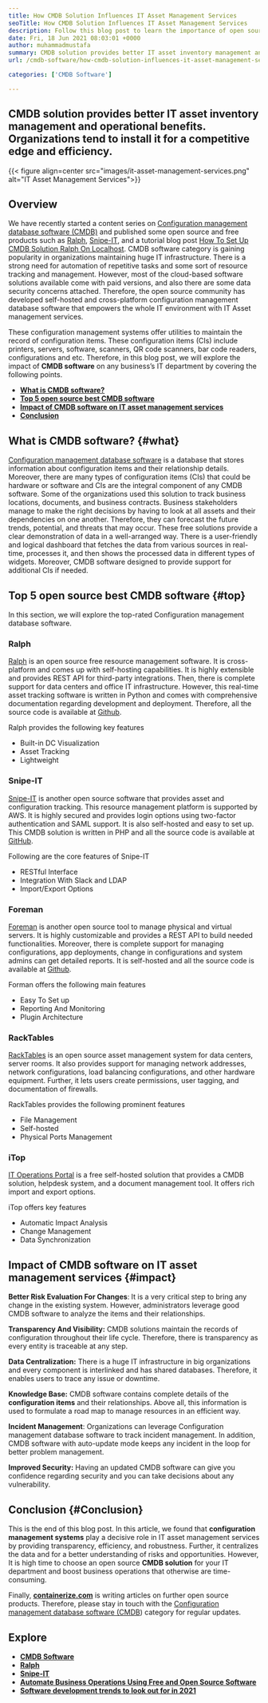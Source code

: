 ```yaml
---
title: How CMDB Solution Influences IT Asset Management Services
seoTitle: How CMDB Solution Influences IT Asset Management Services
description: Follow this blog post to learn the importance of open source IT asset management services and free CMDB software in managing numerous configuration items.
date: Fri, 18 Jun 2021 08:03:01 +0000
author: muhammadmustafa
summary: CMDB solution provides better IT asset inventory management and operational benefits. Organizations tend to install it for a competitive edge and efficiency.
url: /cmdb-software/how-cmdb-solution-influences-it-asset-management-services/

categories: ['CMDB Software']

---
```

## CMDB solution provides better IT asset inventory management and operational benefits. Organizations tend to install it for a competitive edge and efficiency.

{{< figure align=center src="images/it-asset-management-services.png" alt="IT Asset Management Services">}}  

## **Overview**

We have recently started a content series on [Configuration management database software (CMDB)][1] and published some open source and free products such as [Ralph][2], [Snipe-IT][3], and a tutorial blog post [How To Set Up CMDB Solution Ralph On Localhost][4]. CMDB software category is gaining popularity in organizations maintaining huge IT infrastructure. There is a strong need for automation of repetitive tasks and some sort of resource tracking and management. However, most of the cloud-based software solutions available come with paid versions, and also there are some data security concerns attached. Therefore, the open source community has developed self-hosted and cross-platform configuration management database software that empowers the whole IT environment with IT Asset management services. 

These configuration management systems offer utilities to maintain the record of configuration items. These configuration items (CIs) include printers, servers, software, scanners, QR code scanners, bar code readers, configurations and etc. Therefore, in this blog post, we will explore the impact of **CMDB software** on any business’s IT department by covering the following points.

  * **[What is CMDB software?][5]**
  * **[Top 5 open source best CMDB software][6]**
  * [**Impact of CMDB software on IT asset management services**][7]
  * **[Conclusion][8]** 

## **What is CMDB software?** {#what}

[Configuration management database software][1] is a database that stores information about configuration items and their relationship details. Moreover, there are many types of configuration items (CIs) that could be hardware or software and CIs are the integral component of any CMDB software. Some of the organizations used this solution to track business locations, documents, and business contracts. Business stakeholders manage to make the right decisions by having to look at all assets and their dependencies on one another. Therefore, they can forecast the future trends, potential, and threats that may occur. These free solutions provide a clear demonstration of data in a well-arranged way. There is a user-friendly and logical dashboard that fetches the data from various sources in real-time, processes it, and then shows the processed data in different types of widgets. Moreover, CMDB software designed to provide support for additional CIs if needed. 

## **Top 5 open source best CMDB software** {#top}

In this section, we will explore the top-rated Configuration management database software. 

### Ralph

[Ralph][2] is an open source free resource management software. It is cross-platform and comes up with self-hosting capabilities. It is highly extensible and provides REST API for third-party integrations. Then, there is complete support for data centers and office IT infrastructure. However, this real-time asset tracking software is written in Python and comes with comprehensive documentation regarding development and deployment. Therefore, all the source code is available at [Github][9].

Ralph provides the following key features

  * Built-in DC Visualization
  * Asset Tracking
  * Lightweight

### Snipe-IT

[Snipe-IT][3] is another open source software that provides asset and configuration tracking. This resource management platform is supported by AWS. It is highly secured and provides login options using two-factor authentication and SAML support. It is also self-hosted and easy to set up. This CMDB solution is written in PHP and all the source code is available at [GitHub][10]. 

Following are the core features of Snipe-IT

  * RESTful Interface 
  * Integration With Slack and LDAP
  * Import/Export Options

### Foreman

[Foreman][11] is another open source tool to manage physical and virtual servers. It is highly customizable and provides a REST API to build needed functionalities. Moreover, there is complete support for managing configurations, app deployments, change in configurations and system admins can get detailed reports. It is self-hosted and all the source code is available at [Github][12].

Forman offers the following main features

  * Easy To Set up
  * Reporting And Monitoring
  * Plugin Architecture

### RackTables

[RackTables][13] is an open source asset management system for data centers, server rooms. It also provides support for managing network addresses, network configurations, load balancing configurations, and other hardware equipment. Further, it lets users create permissions, user tagging, and documentation of firewalls.

RackTables provides the following prominent features

  * File Management 
  * Self-hosted 
  * Physical Ports Management 

### iTop

[IT Operations Portal][14] is a free self-hosted solution that provides a CMDB solution, helpdesk system, and a document management tool. It offers rich import and export options.

iTop offers key features

  * Automatic Impact Analysis
  * Change Management
  * Data Synchronization

## Impact of CMDB software on [][15]IT asset management services {#impact}

**Better Risk Evaluation For Changes**: It is a very critical step to bring any change in the existing system. However, administrators leverage good CMDB software to analyze the items and their relationships.

**Transparency And Visibility:** CMDB solutions maintain the records of configuration throughout their life cycle. Therefore, there is transparency as every entity is traceable at any step. 

**Data Centralization:** There is a huge IT infrastructure in big organizations and every component is interlinked and has shared databases. Therefore, it enables users to trace any issue or downtime. 

**Knowledge Base:** CMDB software contains complete details of the **configuration items** and their relationships. Above all, this information is used to formulate a road map to manage resources in an efficient way.

**Incident Management**: Organizations can leverage Configuration management database software to track incident management. In addition, CMDB software with auto-update mode keeps any incident in the loop for better problem management.

**Improved Security:** Having an updated CMDB software can give you confidence regarding security and you can take decisions about any vulnerability. 

## **Conclusion** {#Conclusion}

This is the end of this blog post. In this article, we found that **configuration management systems** play a decisive role in IT asset management services by providing transparency, efficiency, and robustness. Further, it centralizes the data and for a better understanding of risks and opportunities. However, It is high time to choose an open source **CMDB solution** for your IT department and boost business operations that otherwise are time-consuming. 

Finally, [**containerize.com**][16] is writing articles on further open source products. Therefore, please stay in touch with the [][17][Configuration management database software (CMDB][1]) category for regular updates.

## Explore

  * **[CMDB Software][1]**
  * **[Ralph][2]**
  * [**Snipe-IT**][3]
  * [**Automate Business Operations Using Free and Open Source Software**][18]
  * **[Software development trends to look out for in 2021][19]**

 [1]: https://products.containerize.com/cmdb-software/
 [2]: https://products.containerize.com/cmdb-software/ralph/
 [3]: https://products.containerize.com/cmdb-software/snipe-it/
 [4]: https://blog.containerize.com/2021/06/11/how-to-set-up-cmdb-solution-ralph-on-localhost/
 [5]: #what
 [6]: #top
 [7]: #impact
 [8]: #Conclusion
 [9]: https://github.com/allegro/ralph
 [10]: https://github.com/snipe/snipe-it
 [11]: https://theforeman.org/
 [12]: https://github.com/theforeman/foreman
 [13]: https://www.racktables.org/
 [14]: https://www.combodo.com/itop
 [15]: https://blog.containerize.com/wp-admin/post.php?post=5864&action=edit#app
 [16]: https://www.containerize.com/
 [17]: https://products.containerize.com/single-sign-on/
 [18]: https://blog.containerize.com/2020/08/27/automate-business-operations-using-open-source-software/
 [19]: https://blog.containerize.com/2021/04/09/software-development-trends-to-look-out-for-in-2021/